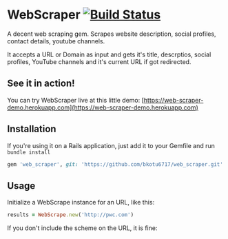 # WebScraper [![Build Status](https://api.travis-ci.com/bkotu6717/web_scraper.svg)](https://travis-ci.com/bkotu6717/web_scraper)

A decent web scraping gem. Scrapes website description, social profiles, contact details, youtube channels.


It accepts a URL or Domain as input and gets it's title, descrptios, social profiles, YouTube channels and it's current URL if got redirected.


## See it in action!

You can try WebScraper live at this little demo: [https://web-scraper-demo.herokuapp.com](https://web-scraper-demo.herokuapp.com)

## Installation


If you're using it on a Rails application, just add it to your Gemfile and run `bundle install`

```ruby
gem 'web_scraper', git: 'https://github.com/bkotu6717/web_scraper.git'
```

## Usage

Initialize a WebScrape instance for an URL, like this:

```ruby
results = WebScrape.new('http://pwc.com')
```

If you don't include the scheme on the URL, it is fine:
